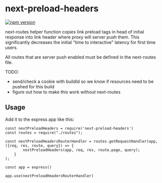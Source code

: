 # next-preload-headers

[![npm version](https://badge.fury.io/js/next-preload-headers.svg)](https://badge.fury.io/js/next-preload-headers)

next-routes helper function copies link preload tags in head of initial response into link header where
proxy will server push them.  This significantly decreases the initial "time to interactive" latency for first time
users.

All routes that are server push enabled must be defined in the next-routes file.

TODO: 
- send/check a cookie with buildId so we know if resources need to be pushed for this build
- figure out how to make this work without next-routes

## Usage
Add it to the express app like this:

```
const nextPreloadHeaders = require('next-preload-headers')
const routes = require("./routes");

const nextPreloadHeadersRouterHandler = routes.getRequestHandler(app, ({req, res, route, query}) => {
        nextPreloadHeaders(app, req, res, route.page, query);
    }
);

const app = express()

app.use(nextPreloadHeadersRouterHandler)
```
